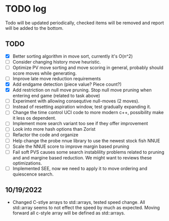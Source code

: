 # TODO log

Todo will be updated periodically, checked items will be removed and report will be added to the bottom.
## TODO
- [x] Better sorting algorithm in move sort, currently it's O(n^2)
- [ ] Consider changing history move heuristic.
- [ ] Optimize PV move sorting and move scoring in general, probably should score moves while generating. 
- [ ] Improve late move reduction requirements
- [x] Add endgame detection (piece value? Piece count?)
- [x] Add restriction on null move pruning. Stop null move pruning when entering end game (related to task above)
- [ ] Experiment with allowing consequtive null-moves (2 moves).
- [ ] Instead of resetting aspiration window, test gradually expanding it. 
- [ ] Change the time control UCI code to more modern c++, possibility make it less os dependent.
- [ ] Implement more search variant too see if they offer improvement
- [ ] Look into more hash options than Zorist
- [ ] Refactor the code and organize
- [ ] Help change the probe nnue library to use the newest stock fish NNUE
- [ ] Scale the NNUE score to improve margin based pruning
- [ ] Fail soft PVS causes some search instablility problems related to pruning and and margine based reduction. We might want to reviews these optimizations.  
- [ ] Implemented SEE, now we need to apply it to move ordering and quiescence search.

## 10/19/2022
- Changed C-stlye arrays to std::arrays, tested speed change. All std::array seems to not effect the speed by much as expected. Moving forward all c-style array will be defined as std::arrays. 
